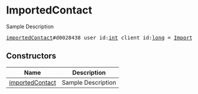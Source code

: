 # ImportedContact

Sample Description

<pre>
<a href="../constructor/importedContact.md">importedContact</a>#d0028438 user_id:<a href="../type/int.md">int</a> client_id:<a href="../type/long.md">long</a> = <a href="../type/ImportedContact.md">ImportedContact</a>;
</pre>

## Constructors

| Name | Description |
|------|-------------|
| [importedContact](../constructor/importedContact.md) | Sample Description |

